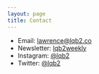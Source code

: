 ```yaml
---
layout: page
title: Contact
---
```


* Email: [lawrence@lqb2.co](mailto:lawrence+website@lqb2.co) 
* Newsletter: [lqb2weekly](https://tinyletter.com/lqb2)
* Instagram: [@lqb2](https://www.instagram.com/lqb2/)
* Twitter: [@lqb2](https://www.twitter.com/lqb2/)
